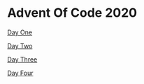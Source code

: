 # Advent Of Code 2020

[Day One](src/main/java/day1/Day1.java)

[Day Two](src/main/java/day2/Day2.java)

[Day Three](src/main/java/day3/Day3.java)

[Day Four](src/main/java/day4/Day4.java)